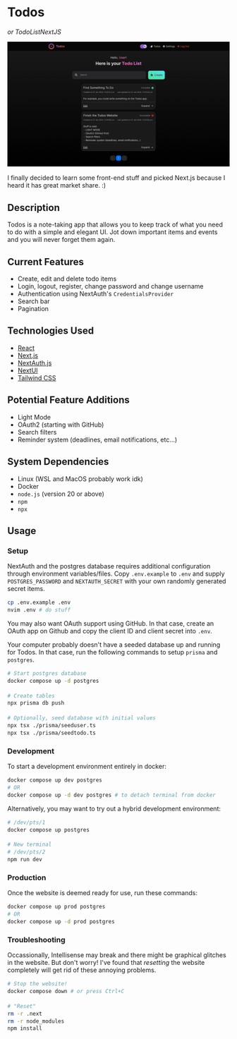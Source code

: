 # Todos
*or TodoListNextJS*

![Screenshot on Desktop](/public/desktop.png)

I finally decided to learn some front-end stuff and picked Next.js because I heard it has great market share. :)

## Description

Todos is a note-taking app that allows you to keep track of what you need to do with a simple and elegant UI. Jot down important items and events and you will never forget them again.

## Current Features

 - Create, edit and delete todo items
 - Login, logout, register, change password and change username
 - Authentication using NextAuth's `CredentialsProvider`
 - Search bar
 - Pagination

## Technologies Used

 - [React](https://react.dev)
 - [Next.js](https://nextjs.org)
 - [NextAuth.js](https://next-auth.js.org)
 - [NextUI](https://nextui.org)
 - [Tailwind CSS](https://tailwindcss.com)

## Potential Feature Additions

 - Light Mode
 - OAuth2 (starting with GitHub)
 - Search filters
 - Reminder system (deadlines, email notifications, etc...)

## System Dependencies

 - Linux (WSL and MacOS probably work idk)
 - Docker
 - `node.js` (version 20 or above)
 - `npm`
 - `npx`

## Usage

### Setup

NextAuth and the postgres database requires additional configuration through environment variables/files. Copy `.env.example` to `.env` and supply `POSTGRES_PASSWORD` and `NEXTAUTH_SECRET` with your own randomly generated secret items.

```bash
cp .env.example .env
nvim .env # do stuff
```

You may also want OAuth support using GitHub. In that case, create an OAuth app on Github and copy the client ID and client secret into `.env`.

Your computer probably doesn't have a seeded database up and running for Todos. In that case, run the following commands to setup `prisma` and `postgres`.

```bash
# Start postgres database
docker compose up -d postgres

# Create tables
npx prisma db push

# Optionally, seed database with initial values
npx tsx ./prisma/seeduser.ts
npx tsx ./prisma/seedtodo.ts
```

### Development

To start a development environment entirely in docker:

```bash
docker compose up dev postgres
# OR
docker compose up -d dev postgres # to detach terminal from docker
```

Alternatively, you may want to try out a hybrid development environment:

```bash
# /dev/pts/1
docker compose up postgres

# New terminal
# /dev/pts/2
npm run dev
```

### Production

Once the website is deemed ready for use, run these commands:

```bash
docker compose up prod postgres
# OR
docker compose up -d prod postgres
```

### Troubleshooting

Occassionally, Intellisense may break and there might be graphical glitches in the website. But don't worry! I've found that *resetting* the website completely will get rid of these annoying problems.

```bash
# Stop the website!
docker compose down # or press Ctrl+C

# "Reset"
rm -r .next
rm -r node_modules
npm install
```